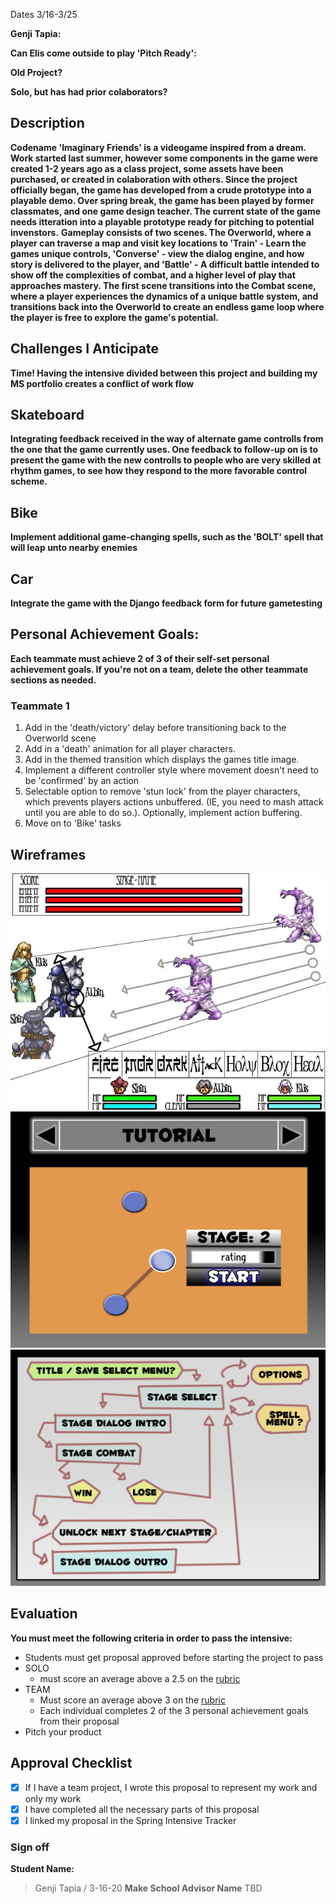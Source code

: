 Dates 3/16-3/25

**Genji Tapia:** 


**Can Elis come outside to play 'Pitch Ready':** 


**Old Project?**


**Solo, but has had prior colaborators?**


## Description

**Codename 'Imaginary Friends' is a videogame inspired from a dream. Work started last summer, however some components in the game were created 1-2 years ago as a class project, some assets have been purchased, or created in colaboration with others. Since the project officially began, the game has developed from a crude prototype into a playable demo. Over spring break, the game has been played by former classmates, and one game design teacher. The current state of the game needs itteration into a playable prototype ready for pitching to potential invenstors.**
**Gameplay consists of two scenes. The Overworld, where a player can traverse a map and visit key locations to 'Train' - Learn the games unique controls, 'Converse' - view the dialog engine, and how story is delivered to the player, and 'Battle' - A difficult battle intended to show off the complexities of combat, and a higher level of play that approaches mastery. The first scene transitions into the Combat scene, where a player experiences the dynamics of a unique battle system, and transitions back into the Overworld to create an endless game loop where the player is free to explore the game's potential.**

## Challenges I Anticipate

**Time! Having the intensive divided between this project and building my MS portfolio creates a conflict of work flow**

## Skateboard

**Integrating feedback received in the way of alternate game controlls from the one that the game currently uses. One feedback to follow-up on is to present the game with the new controlls to people who are very skilled at rhythm games, to see how they respond to the more favorable control scheme.**

## Bike
**Implement additional game-changing spells, such as the 'BOLT' spell that will leap unto nearby enemies**

## Car
**Integrate the game with the Django feedback form for future gametesting** 

## Personal Achievement Goals:

**Each teammate must achieve 2 of 3 of their self-set personal achievement goals. If you're not on a team, delete the other teammate sections as needed.**

### Teammate 1

1. Add in the 'death/victory' delay before transitioning back to the Overworld scene
2. Add in a 'death' animation for all player characters.
3. Add in the themed transition which displays the games title image.
4. Implement a different controller style where movement doesn't need to be 'confirmed' by an action
5. Selectable option to remove 'stun lock' from the player characters, which prevents players actions unbuffered. (IE, you need to mash attack until you are able to do so.). Optionally, implement action buffering.
6. Move on to 'Bike' tasks

## Wireframes
![Wireframe-Combat](https://github.com/Genji-MS/Elis-ProductPitch/blob/master/img/Elis-WireFrame1.jpg)
![Wireframe-Overworld](https://github.com/Genji-MS/Elis-ProductPitch/blob/master/img/Elis-Wireframe2.png)
![Wireframe-GameLoop](https://github.com/Genji-MS/Elis-ProductPitch/blob/master/img/Elis-Wireframe3.png)


## Evaluation

**You must meet the following criteria in order to pass the intensive:**

- Students must get proposal approved before starting the project to pass
- SOLO 
    - must score an average above a 2.5 on the [rubric]
- TEAM 
    - Must score an average above 3 on the [rubric]
    - Each individual completes 2 of the 3 personal achievement goals from their proposal
- Pitch your product

[rubric]:https://docs.google.com/document/d/1IOQDmohLBEBT-hyr-2vgw1mbZUNsq3fHxVfH0oRmVt0/edit


## Approval Checklist
- [X] If I have a team project, I wrote this proposal to represent my work and only my work
- [X] I have completed all the necessary parts of this proposal
- [X] I linked my proposal in the Spring Intensive Tracker

### Sign off

**Student Name:**
> Genji Tapia / 3-16-20
**Make School Advisor Name**
> TBD